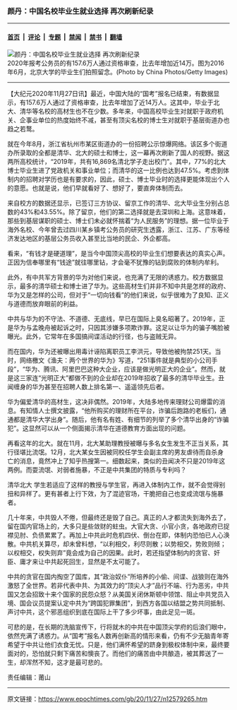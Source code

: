 ### 颜丹：中国名校毕业生就业选择 再次刷新纪录

---

#### [首页](../../../..?n12579265) &nbsp;|&nbsp; [评论](../../../../../epoch-comment?n12579265) &nbsp;|&nbsp; [专题](../../../../../epoch-special?n12579265) &nbsp;|&nbsp; [禁闻](../../../../../epoch-news?n12579265) &nbsp;|&nbsp; [禁书](../../../../../books?n12579265) &nbsp;|&nbsp; [翻墙](https://github.com/gfw-breaker/nogfw/blob/master/README.md?n12579265)


<div><img alt="颜丹：中国名校毕业生就业选择 再次刷新纪录" class="attachment-djy_600_400 size-djy_600_400 wp-post-image" src="https://i.epochtimes.com/assets/uploads/2020/11/607300449491459.jpg"/>
<div class="caption">
 2020年报考公务员的有157.6万人通过资格审查，比去年增加近14万。图为2016年6月，北京大学的毕业生们拍照留念。(Photo by China Photos/Getty Images)
</div></div><hr/><div class="post_content" id="artbody" itemprop="articleBody">
 <!-- article content begin -->
 <p>
  【大纪元2020年11月27日讯】最近，中国大陆的“国考”报名已结束，有数据显示，有157.6万人通过了资格审查，比去年增加了近14万人。这其中，毕业于北大、清华等名校的高材生也不在少数。多年来，中国高校毕业生对就职于政府机关、企事业单位的热度始终不减，甚至有顶尖名校的博士生对就职于基层街道办也趋之若鹜。
 </p>
 <p>
  就在今年8月，浙江省杭州市某区街道办的一份招聘公示惊爆网络。该区多个街道办所录取的全都是清华、北大的硕士和博士，这一幕再次刷新了国人的视野。据这两所高校统计，“2019年，共有16,869名清北学子走出校门”。其中，77%的北大博士毕业生进了党政机关和事业单位；而清华的这一比例也达到47.5%。考虑到体制内的招聘对学历也是有要求的，因此，硕士、博士毕业时的选择更能体现出个人的意愿。也就是说，他们早就看好了、想好了，要直奔体制而去。
 </p>
 <p>
  来自校方的数据还显示，已签订三方协议、留京工作的清华、北大毕业生分别占总数的43%和43.55%。除了留京，他们的第二选择就是去深圳和上海。这意味着，那些到基层谋职的硕士、博士们未必就怀揣着“为人民服务”的理想。据一位毕业于海外名校、今年曾去过四川某乡镇考公务员的研究生透露，浙江、江苏、广东等经济发达地区的基层公务员收入甚至比当地的民企、外企都高。
 </p>
 <p>
  看来，“有钱才是硬道理”，是当今中国顶尖高校的毕业生们想要表达的真实心声。正因为信奉哪里有“钱途”就往哪里钻，才会毫不犹豫的钻到腐败的体制内牟利。
 </p>
 <p>
  此外，有中共军方背景的华为对他们来说，也充满了无限的诱惑力。校方数据显示，最多的清华硕士和博士进了华为。这些高材生们并非不知中共是怎样的政府、华为又是怎样的公司，但对于“一切向钱看”的他们来说，似乎很难为了良知、正义与道德而放弃眼前的利益。
 </p>
 <p>
  中共与华为的不守法、不道德、无底线，早已在国际上臭名昭著了。2019年，正是华为与孟晚舟被起诉之时，只因其涉嫌多项欺诈罪。这足以让华为的骗子嘴脸被曝光。此外，它常年在多国搞间谍活动的行径，也与盗贼无异。
 </p>
 <p>
  而在国内，华为还被曝出用毒计诬陷离职员工李洪元，导致他被拘禁251天。当时，网络檄文《渔夫：两个世界的华为》写道，“251事件就是典型的小公司手段”，“华为、腾讯、阿里巴巴这种大企业，应该是做光明正大的企业”。然而，就是这三家连“光明正大”都做不到的企业却在2019年招收了最多的清华毕业生。丑闻缠身的华为甚至在招聘人数上排名第一、遥遥领先后者。
 </p>
 <p>
  华为偏爱清华的高材生，这决非偶然。2019年，大陆多地传来理财公司爆雷的消息。有知情人士撰文披露，“他所购买的理财所在平台，诈骗后跑路的老板们，通通都是清华大学出身”。随后，他有名有姓、有细节的列举了多个清华出身的“诈骗犯”。这显然可以从一个侧面揭示清华在道德教育方面出现的问题。
 </p>
 <p>
  再看这年的北大。就在11月，北大某助理教授被曝与多名女生发生不正当关系，其行径堪比流氓。12月，北大某女生因被同校任学生会副主席的男友虐待而自杀身亡的消息，竟然冲上了知乎热搜第一。细数起来，类似的丑闻决不只是2019年这两例。而耍流氓、对弱者施暴，不正是中共集团的特质与专利吗？
 </p>
 <p>
  <ok href="https://www.epochtimes.com/gb/tag/%E6%B8%85%E5%8D%8E%E5%8C%97%E5%A4%A7.html">
   清华北大
  </ok>
  学生若适应了这样的教授与学生官，再进入体制内工作，就不会觉得别扭和异样了。更有甚者上行下效，为了混迹官场，干脆把自己也变成流氓与施暴者。
 </p>
 <p>
  几十年来，中共毁人不倦，但最终还是毁了自己。真正的人才都流失到海外去了，留在国内官场上的，大多只是些敛财的蛀虫。大官大贪、小官小贪，各地政府已捉襟见肘、负债累累了。再加上中共此时危机四伏、倒台在即，体制内恐怕已人心涣散。中共机关算尽，却未曾料想，“以利相交，利尽则散；以势相交，势败则倾；以权相交，权失则弃”竟会成为自己的因果。此时，若还指望体制内的贪官、奸臣、庸才来让中共起死回生，显然是不太可能了。
 </p>
 <p>
  中共的贪官在国内掏空了国库，其“政治奴仆”所培养的小偷、间谍、战狼则在海外激怒了全世界。若非代表中共、为其效力的“顶尖人才”品行不端、行为恶劣，中共国又怎会招致十来个国家的民怨众怒？从美国关闭休斯顿中领馆、阻止中共党员入境、国会议员提案认定中共为“跨国犯罪集团”，到西方各国以结盟之势共同抵制、声讨中共，这个邪恶组织到底在国际上干了多少坏事，由此足见一斑。
 </p>
 <p>
  可悲的是，在长期的洗脑宣传下，行将就木的中共在中国顶尖学府的后浪们眼中，依然充满了诱惑力。从“国考”报名人数再创新高的情形来看，仍有不少无脑青年寄希望于中共让他们衣食无忧。只是，他们满怀希望的跻身到极权体制中来，最终要面对的，恐怕就只剩下痛苦和懊丧了。而他们的痛苦由中共酿造，被其葬送了一生，却浑然不知，这才是最可悲的。
 </p>
 <p>
  责任编辑：莆山
 </p>
 <!-- article content end -->
 <div id="below_article_ad">
 </div>
</div>


---

原文链接：https://www.epochtimes.com/gb/20/11/27/n12579265.htm